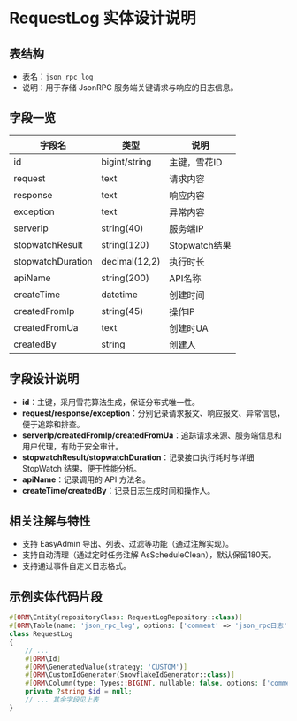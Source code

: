 # RequestLog 实体设计说明

## 表结构

- 表名：`json_rpc_log`
- 说明：用于存储 JsonRPC 服务端关键请求与响应的日志信息。

## 字段一览

| 字段名           | 类型            | 说明           |
|------------------|-----------------|----------------|
| id               | bigint/string   | 主键，雪花ID    |
| request          | text            | 请求内容        |
| response         | text            | 响应内容        |
| exception        | text            | 异常内容        |
| serverIp         | string(40)      | 服务端IP        |
| stopwatchResult  | string(120)     | Stopwatch结果   |
| stopwatchDuration| decimal(12,2)   | 执行时长        |
| apiName          | string(200)     | API名称         |
| createTime       | datetime        | 创建时间        |
| createdFromIp    | string(45)      | 操作IP          |
| createdFromUa    | text            | 创建时UA        |
| createdBy        | string          | 创建人          |

## 字段设计说明

- **id**：主键，采用雪花算法生成，保证分布式唯一性。
- **request/response/exception**：分别记录请求报文、响应报文、异常信息，便于追踪和排查。
- **serverIp/createdFromIp/createdFromUa**：追踪请求来源、服务端信息和用户代理，有助于安全审计。
- **stopwatchResult/stopwatchDuration**：记录接口执行耗时与详细 StopWatch 结果，便于性能分析。
- **apiName**：记录调用的 API 方法名。
- **createTime/createdBy**：记录日志生成时间和操作人。

## 相关注解与特性

- 支持 EasyAdmin 导出、列表、过滤等功能（通过注解实现）。
- 支持自动清理（通过定时任务注解 AsScheduleClean），默认保留180天。
- 支持通过事件自定义日志格式。

## 示例实体代码片段

```php
#[ORM\Entity(repositoryClass: RequestLogRepository::class)]
#[ORM\Table(name: 'json_rpc_log', options: ['comment' => 'json_rpc日志'])]
class RequestLog
{
    // ...
    #[ORM\Id]
    #[ORM\GeneratedValue(strategy: 'CUSTOM')]
    #[ORM\CustomIdGenerator(SnowflakeIdGenerator::class)]
    #[ORM\Column(type: Types::BIGINT, nullable: false, options: ['comment' => 'ID'])]
    private ?string $id = null;
    // ... 其余字段见上表
}
```

